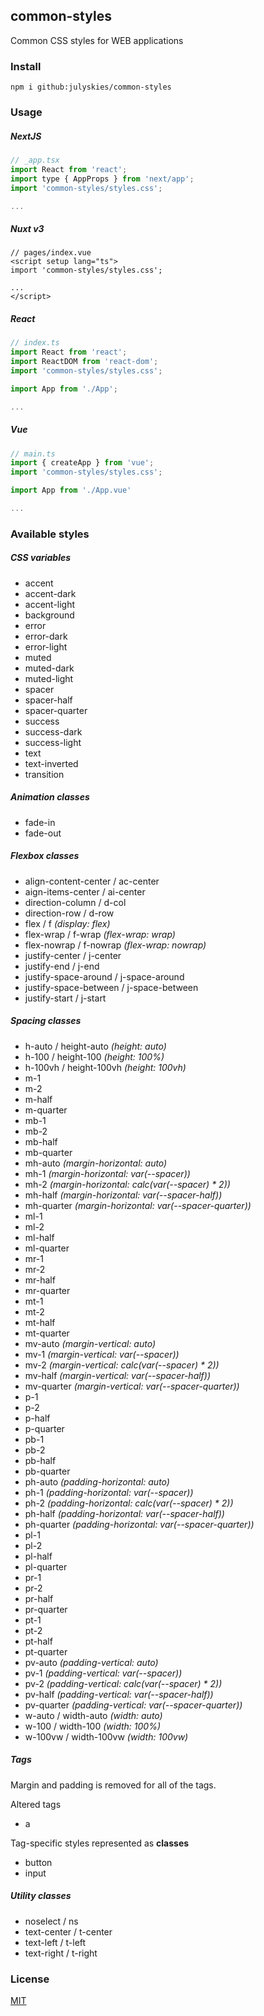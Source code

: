 ## common-styles

Common CSS styles for WEB applications

### Install

```shell script
npm i github:julyskies/common-styles
```

### Usage

##### NextJS

```jsx
// _app.tsx
import React from 'react';
import type { AppProps } from 'next/app';
import 'common-styles/styles.css';

...
```

##### Nuxt v3

```vue
// pages/index.vue
<script setup lang="ts">
import 'common-styles/styles.css';

...
</script>
```

##### React

```typescript
// index.ts
import React from 'react';
import ReactDOM from 'react-dom';
import 'common-styles/styles.css';

import App from './App';

...
```

##### Vue

```typescript
// main.ts
import { createApp } from 'vue';
import 'common-styles/styles.css';

import App from './App.vue'

...
```

### Available styles

##### CSS variables

- accent
- accent-dark
- accent-light
- background
- error
- error-dark
- error-light
- muted
- muted-dark
- muted-light
- spacer
- spacer-half
- spacer-quarter
- success
- success-dark
- success-light
- text
- text-inverted
- transition

##### Animation classes

- fade-in
- fade-out

##### Flexbox classes

- align-content-center / ac-center
- aign-items-center / ai-center
- direction-column / d-col
- direction-row / d-row
- flex / f *(display: flex)*
- flex-wrap / f-wrap *(flex-wrap: wrap)*
- flex-nowrap / f-nowrap *(flex-wrap: nowrap)*
- justify-center / j-center
- justify-end / j-end
- justify-space-around / j-space-around
- justify-space-between / j-space-between
- justify-start / j-start

##### Spacing classes

- h-auto / height-auto *(height: auto)*
- h-100 / height-100 *(height: 100%)*
- h-100vh / height-100vh *(height: 100vh)*
- m-1
- m-2
- m-half
- m-quarter
- mb-1
- mb-2
- mb-half
- mb-quarter
- mh-auto *(margin-horizontal: auto)*
- mh-1 *(margin-horizontal: var(--spacer))*
- mh-2 *(margin-horizontal: calc(var(--spacer) * 2))*
- mh-half *(margin-horizontal: var(--spacer-half))*
- mh-quarter *(margin-horizontal: var(--spacer-quarter))*
- ml-1
- ml-2
- ml-half
- ml-quarter
- mr-1
- mr-2
- mr-half
- mr-quarter
- mt-1
- mt-2
- mt-half
- mt-quarter
- mv-auto *(margin-vertical: auto)*
- mv-1 *(margin-vertical: var(--spacer))*
- mv-2 *(margin-vertical: calc(var(--spacer) * 2))*
- mv-half *(margin-vertical: var(--spacer-half))*
- mv-quarter *(margin-vertical: var(--spacer-quarter))*
- p-1
- p-2
- p-half
- p-quarter
- pb-1
- pb-2
- pb-half
- pb-quarter
- ph-auto *(padding-horizontal: auto)*
- ph-1 *(padding-horizontal: var(--spacer))*
- ph-2 *(padding-horizontal: calc(var(--spacer) * 2))*
- ph-half *(padding-horizontal: var(--spacer-half))*
- ph-quarter *(padding-horizontal: var(--spacer-quarter))*
- pl-1
- pl-2
- pl-half
- pl-quarter
- pr-1
- pr-2
- pr-half
- pr-quarter
- pt-1
- pt-2
- pt-half
- pt-quarter
- pv-auto *(padding-vertical: auto)*
- pv-1 *(padding-vertical: var(--spacer))*
- pv-2 *(padding-vertical: calc(var(--spacer) * 2))*
- pv-half *(padding-vertical: var(--spacer-half))*
- pv-quarter *(padding-vertical: var(--spacer-quarter))*
- w-auto / width-auto *(width: auto)*
- w-100 / width-100 *(width: 100%)*
- w-100vw / width-100vw *(width: 100vw)*

##### Tags

Margin and padding is removed for all of the tags.

Altered tags

- a

Tag-specific styles represented as **classes**

- button
- input

##### Utility classes

- noselect / ns
- text-center / t-center
- text-left / t-left
- text-right / t-right

### License

[MIT](./LICENSE.md)
